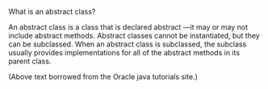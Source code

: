 What is an abstract class?

An abstract class is a class that is declared abstract —it may or may not include abstract methods. Abstract classes cannot be instantiated, but they can be subclassed. When an abstract class is subclassed, the subclass usually provides implementations for all of the abstract methods in its parent class.

(Above text borrowed from the Oracle java tutorials site.)
